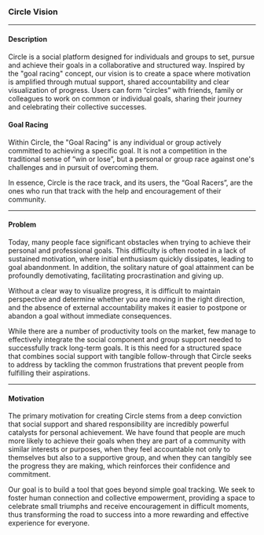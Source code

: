 ### Circle Vision

****

#### Description

Circle is a social platform designed for individuals and groups to set, pursue and achieve their goals in a collaborative and structured way. Inspired by the "goal racing" concept, our vision is to create a space where motivation is amplified through mutual support, shared accountability and clear visualization of progress. Users can form “circles” with friends, family or colleagues to work on common or individual goals, sharing their journey and celebrating their collective successes.


#### Goal Racing

Within Circle, the "Goal Racing" is any individual or group actively committed to achieving a specific goal. It is not a competition in the traditional sense of “win or lose”, but a personal or group race against one's challenges and in pursuit of overcoming them.

In essence, Circle is the race track, and its users, the “Goal Racers”, are the ones who run that track with the help and encouragement of their community.

****

#### Problem

Today, many people face significant obstacles when trying to achieve their personal and professional goals. This difficulty is often rooted in a lack of sustained motivation, where initial enthusiasm quickly dissipates, leading to goal abandonment. In addition, the solitary nature of goal attainment can be profoundly demotivating, facilitating procrastination and giving up.

Without a clear way to visualize progress, it is difficult to maintain perspective and determine whether you are moving in the right direction, and the absence of external accountability makes it easier to postpone or abandon a goal without immediate consequences.

While there are a number of productivity tools on the market, few manage to effectively integrate the social component and group support needed to successfully track long-term goals. It is this need for a structured space that combines social support with tangible follow-through that Circle seeks to address by tackling the common frustrations that prevent people from fulfilling their aspirations.

****

#### Motivation

The primary motivation for creating Circle stems from a deep conviction that social support and shared responsibility are incredibly powerful catalysts for personal achievement. We have found that people are much more likely to achieve their goals when they are part of a community with similar interests or purposes, when they feel accountable not only to themselves but also to a supportive group, and when they can tangibly see the progress they are making, which reinforces their confidence and commitment.

Our goal is to build a tool that goes beyond simple goal tracking. We seek to foster human connection and collective empowerment, providing a space to celebrate small triumphs and receive encouragement in difficult moments, thus transforming the road to success into a more rewarding and effective experience for everyone.